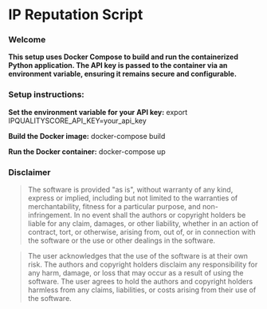 # IP Reputation Script

### Welcome

**This setup uses Docker Compose to build and run the containerized**
**Python application. The API key is passed to the container via an**
**environment variable, ensuring it remains secure and configurable.**


### Setup instructions:

**Set the environment variable for your API key:**
export IPQUALITYSCORE_API_KEY=your_api_key

**Build the Docker image:**
docker-compose build

**Run the Docker container:**
docker-compose up


### Disclaimer

>The software is provided "as is", without warranty of any kind, express or implied, including but not limited to the warranties of merchantability, fitness for a particular purpose, and non-infringement. In no event shall the authors or copyright holders be liable for any claim, damages, or other liability, whether in an action of contract, tort, or otherwise, arising from, out of, or in connection with the software or the use or other dealings in the software.

>The user acknowledges that the use of the software is at their own risk. The authors and copyright holders disclaim any responsibility for any harm, damage, or loss that may occur as a result of using the software. The user agrees to hold the authors and copyright holders harmless from any claims, liabilities, or costs arising from their use of the software.